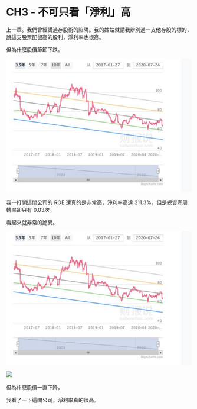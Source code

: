 # CH3 - 不可只看「淨利」高

上一章。我們曾經講過存股術的陷阱。我的姑姑就請我辨別過一支他存股的標的，說這支股票配很高的股利，淨利率也很高。

但為什麼股價節節下跌。

![](images/yd.png)

我一打開這間公司的 ROE 還真的是非常高，淨利率高達 311.3%。但是總資產周轉率卻只有 0.03次。

看起來就非常的詭異。

![](images/yd.png)


![](https://cln.sh/iKDH3Z+)

但為什麼股價一直下降。

我看了一下這間公司，淨利率真的很高。
